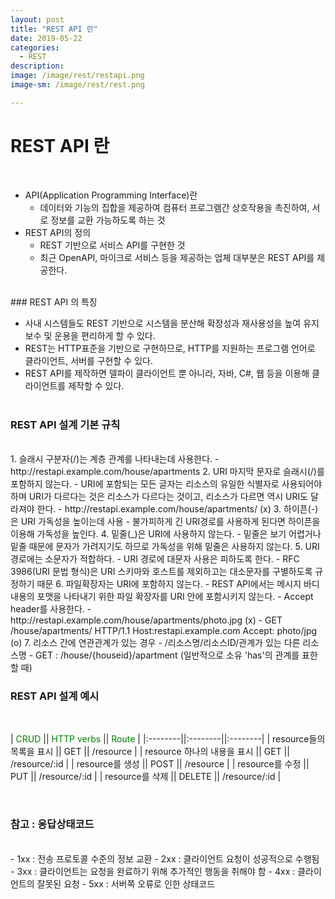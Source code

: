 ```yaml
---
layout: post
title: "REST API 란"
date: 2019-05-22
categories:
  - REST
description:
image: /image/rest/restapi.png
image-sm: /image/rest/rest.png

---
```

<!-- {:.post-img.small}
![producer](/image/rabbitmq/producer.png) -->


REST API 란
==============
<br />

- API(Application Programming Interface)란
    - 데이터와 기능의 집합을 제공하여 컴퓨터 프로그램간 상호작용을 촉진하여, 서로 정보를 교환 가능하도록 하는 것
- REST API의 정의
    - REST 기반으로 서비스 API를 구현한 것
    - 최근 OpenAPI, 마이크로 서비스 등을 제공하는 업체 대부분은 REST API를 제공한다.

<br>
### REST API 의 특징
<br />

 - 사내 시스템들도 REST 기반으로 시스템을 분산해 확장성과 재사용성을 높여 유지보수 및 운용을 편리하게 할 수 있다.
 - REST는 HTTP표준을 기반으로 구현하므로, HTTP를 지원하는 프로그램 언어로 클라이언트, 서버를 구현할 수 있다.
 - REST API를 제작하면 델파이 클라이언트 뿐 아니라, 자바, C#, 웹 등을 이용해 클라이언트를 제작할 수 있다.
<br /><br />

### REST API 설계 기본 규칙
<br />
1. 슬래시 구분자(/)는 계층 관계를 나타내는데 사용한다.
    - http://restapi.example.com/house/apartments
2. URI 마지막 문자로 슬래시(/)를 포함하지 않는다.
    - URI에 포함되는 모든 글자는 리소스의 유일한 식별자로 사용되어야 하며 URI가 다르다는 것은 리소스가 다르다는 것이고, 리소스가 다르면 역시 URI도 달라져야 한다.
    - http://restapi.example.com/house/apartments/ (x)
3. 하이픈(-)은 URI 가독성을 높이는데 사용
    - 불가피하게 긴 URI경로를 사용하게 된다면 하이픈을 이용해 가독성을 높인다.
4. 밑줄(_)은 URI에 사용하지 않는다.
    - 밑줄은 보기 어렵거나 밑줄 때문에 문자가 가려지기도 하므로 가독성을 위해 밑줄은 사용하지 않는다.
5. URI경로에는 소문자가 적합하다.
    - URI 경로에 대문자 사용은 피하도록 한다.
    - RFC 3986(URI 문법 형식)은 URI 스키마와 호스트를 제외하고는 대소문자를 구별하도록 규정하기 때문
6. 파일확장자는 URI에 포함하지 않는다.
    - REST API에서는 메시지 바디 내용의 포맷을 나타내기 위한 파일 확장자를 URI 안에 포함시키지 않는다.
    - Accept header를 사용한다.
    - http://restapi.example.com/house/apartments/photo.jpg (x)
    - GET /house/apartments/ HTTP/1.1 Host:restapi.example.com Accept: photo/jpg (o)
7. 리소스 간에 연관관계가 있는 경우
    - /리소스명/리소스ID/관계가 있는 다른 리소스명
    - GET : /house/{houseid}/apartment (일반적으로 소유 'has'의 관계를 표한 할 때)

<br />

### REST API 설계 예시
<br>

| <span style="color:green">CRUD</span> || <span style="color:green">HTTP verbs</span> || <span style="color:green">Route</span> |
|:--------||:--------||:--------|
| resource들의 목록을 표시 || GET || /resource |
| resource 하나의 내용을 표시 || GET || /resource/:id |
| resource를 생성 || POST || /resource |
| resource를 수정 || PUT || /resource/:id |
| resource를 삭제 || DELETE || /resource/:id |


 <br />

### 참고 : 응답상태코드

<br />
 - 1xx : 전송 프로토콜 수준의 정보 교환
 - 2xx : 클라이언트 요청이 성공적으로 수행됨
 - 3xx : 클라이언트는 요청을 완료하기 위해 추가적인 행동을 취해야 함
 - 4xx : 클라이언트의 잘못된 요청
 - 5xx : 서버쪽 오류로 인한 상태코드
<br />
<br />
